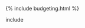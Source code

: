 {% include budgeting.html %}
<!-- https://www.scaler.com/topics/currency-converter-java-project/ -->

include